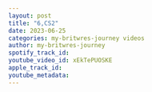 ```yaml
---
layout: post
title: "6,CS2"
date: 2023-06-25
categories: my-britwres-journey videos
author: my-britwres-journey
spotify_track_id: 
youtube_video_id: xEkTePUOSKE
apple_track_id: 
youtube_metadata: 
---
```

